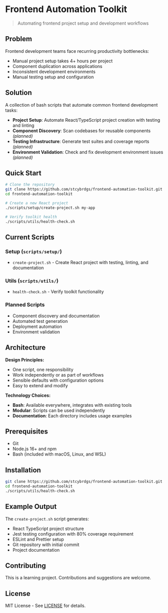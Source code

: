 # Frontend Automation Toolkit

> Automating frontend project setup and development workflows

## Problem

Frontend development teams face recurring productivity bottlenecks:

- Manual project setup takes 4+ hours per project
- Component duplication across applications
- Inconsistent development environments
- Manual testing setup and configuration

## Solution

A collection of bash scripts that automate common frontend development tasks:

- **Project Setup**: Automate React/TypeScript project creation with testing and linting
- **Component Discovery**: Scan codebases for reusable components _(planned)_
- **Testing Infrastructure**: Generate test suites and coverage reports _(planned)_
- **Environment Validation**: Check and fix development environment issues _(planned)_

## Quick Start

```bash
# Clone the repository
git clone https://github.com/stcybrdgs/frontend-automation-toolkit.git
cd frontend-automation-toolkit

# Create a new React project
./scripts/setup/create-project.sh my-app

# Verify toolkit health
./scripts/utils/health-check.sh
```

## Current Scripts

### Setup (`scripts/setup/`)

- `create-project.sh` - Create React project with testing, linting, and documentation

### Utils (`scripts/utils/`)

- `health-check.sh` - Verify toolkit functionality

### Planned Scripts

- Component discovery and documentation
- Automated test generation
- Deployment automation
- Environment validation

## Architecture

**Design Principles:**

- One script, one responsibility
- Work independently or as part of workflows
- Sensible defaults with configuration options
- Easy to extend and modify

**Technology Choices:**

- **Bash**: Available everywhere, integrates with existing tools
- **Modular**: Scripts can be used independently
- **Documentation**: Each directory includes usage examples

## Prerequisites

- Git
- Node.js 16+ and npm
- Bash (included with macOS, Linux, and WSL)

## Installation

```bash
git clone https://github.com/stcybrdgs/frontend-automation-toolkit.git
cd frontend-automation-toolkit
./scripts/utils/health-check.sh
```

## Example Output

The `create-project.sh` script generates:

- React TypeScript project structure
- Jest testing configuration with 80% coverage requirement
- ESLint and Prettier setup
- Git repository with initial commit
- Project documentation

## Contributing

This is a learning project. Contributions and suggestions are welcome.

## License

MIT License - See [LICENSE](LICENSE) for details.

